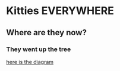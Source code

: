 # Kitties EVERYWHERE

## Where are they now?

### They went up the tree

[here is the diagram](https://github.com/glensouza/cdcr-workshop-23-09/blob/main/kittiesEverywhere.md)
